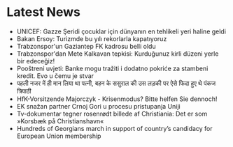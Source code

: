 # Latest News
-  UNICEF: Gazze Şeridi çocuklar için dünyanın en tehlikeli yeri haline geldi
-  Bakan Ersoy: Turizmde bu yılı rekorlarla kapatıyoruz
-  Trabzonspor'un Gaziantep FK kadrosu belli oldu
-  Trabzonspor'dan Mete Kalkavan tepkisi: Kurduğunuz kirli düzeni yerle bir edeceğiz!
-  Pooštreni uvjeti: Banke mogu tražiti i dodatno pokriće za stambeni kredit. Evo u čemu je stvar
-  पहली नजर में ही मान लिया था पत्नी, बहन के ससुराल की उस लड़की पर ऐसे फिदा हुए थे पंकज त्रिपाठी
-  HfK-Vorsitzende Majorczyk - Krisenmodus? Bitte helfen Sie dennoch!
-  EK snažan partner Crnoj Gori u procesu pristupanja Uniji
-  Tv-dokumentar tegner rosenrødt billede af Christiania: Det er som »Korsbæk på Christianshavn«
-  Hundreds of Georgians march in support of country’s candidacy for European Union membership
